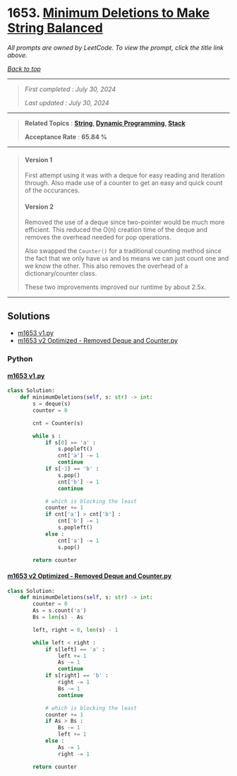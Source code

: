 # 1653. [Minimum Deletions to Make String Balanced](<https://leetcode.com/problems/minimum-deletions-to-make-string-balanced>)

*All prompts are owned by LeetCode. To view the prompt, click the title link above.*

*[Back to top](<../README.md>)*

------

> *First completed : July 30, 2024*
>
> *Last updated : July 30, 2024*

------

> **Related Topics** : **[String](<by_topic/String.md>), [Dynamic Programming](<by_topic/Dynamic Programming.md>), [Stack](<by_topic/Stack.md>)**
>
> **Acceptance Rate** : **65.84 %**

------

> #### Version 1
> First attempt using it was with a deque for easy 
> reading and iteration through. Also made use of a counter 
> to get an easy and quick count of the occurances.
> 
> #### Version 2
> Removed the use of a deque since two-pointer would be much 
> more efficient. This reduced the O(n) creation time of the deque 
> and removes the overhead needed for pop operations. 
> 
> Also swapped the `Counter()` for a traditional counting method 
> since the fact that we only have `a`s and `b`s means we can 
> just count one and we know the other. This also removes the 
> overhead of a dictionary/counter class.
> 
> These two improvements improved our runtime by about 2.5x.

------

## Solutions

- [m1653 v1.py](<../my-submissions/m1653 v1.py>)
- [m1653 v2 Optimized - Removed Deque and Counter.py](<../my-submissions/m1653 v2 Optimized - Removed Deque and Counter.py>)
### Python
#### [m1653 v1.py](<../my-submissions/m1653 v1.py>)
```Python
class Solution:
    def minimumDeletions(self, s: str) -> int:
        s = deque(s)
        counter = 0

        cnt = Counter(s)

        while s :
            if s[0] == 'a' :
                s.popleft()
                cnt['a'] -= 1
                continue
            if s[-1] == 'b' :
                s.pop()
                cnt['b'] -= 1
                continue

            # which is blocking the least
            counter += 1
            if cnt['a'] > cnt['b'] :
                cnt['b'] -= 1
                s.popleft()
            else :
                cnt['a'] -= 1
                s.pop()

        return counter
```

#### [m1653 v2 Optimized - Removed Deque and Counter.py](<../my-submissions/m1653 v2 Optimized - Removed Deque and Counter.py>)
```Python
class Solution:
    def minimumDeletions(self, s: str) -> int:
        counter = 0
        As = s.count('a')
        Bs = len(s) - As

        left, right = 0, len(s) - 1

        while left < right :
            if s[left] == 'a' :
                left += 1
                As -= 1
                continue
            if s[right] == 'b' :
                right -= 1
                Bs -= 1
                continue

            # which is blocking the least
            counter += 1
            if As > Bs :
                Bs -= 1
                left += 1
            else :
                As -= 1
                right -= 1

        return counter
```

